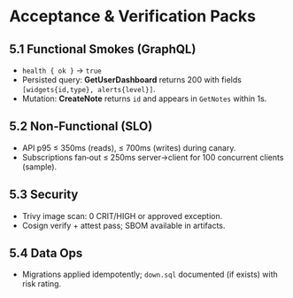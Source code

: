 # Acceptance & Verification Packs

## 5.1 Functional Smokes (GraphQL)

- `health { ok }` → `true`
- Persisted query: **GetUserDashboard** returns 200 with fields `[widgets{id,type}, alerts{level}]`.
- Mutation: **CreateNote** returns `id` and appears in `GetNotes` within 1s.

## 5.2 Non‑Functional (SLO)

- API p95 ≤ 350ms (reads), ≤ 700ms (writes) during canary.
- Subscriptions fan‑out ≤ 250ms server→client for 100 concurrent clients (sample).

## 5.3 Security

- Trivy image scan: 0 CRIT/HIGH or approved exception.
- Cosign verify + attest pass; SBOM available in artifacts.

## 5.4 Data Ops

- Migrations applied idempotently; `down.sql` documented (if exists) with risk rating.
